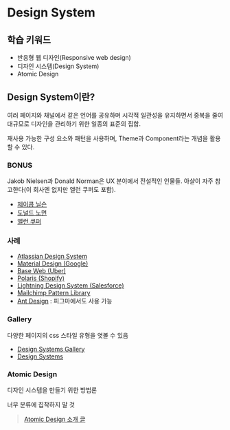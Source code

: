 # Design System

## 학습 키워드

- 반응형 웹 디자인(Responsive web design)
- 디자인 시스템(Design System)
- Atomic Design

## Design System이란?

여러 페이지와 채널에서 같은 언어를 공유하며 시각적 일관성을 유지하면서 중복을 줄여 대규모로 디자인을 관리하기 위한 일종의 표준의 집합.

재사용 가능한 구성 요소와 패턴을 사용하며, Theme과 Component라는 개념을 활용할 수 있다.

### BONUS

Jakob Nielsen과 Donald Norman은 UX 분야에서 전설적인 인물들. 아샬이 자주 참고한다(이 회사엔 없지만 앨런 쿠퍼도 포함).

- [제이콥 닐슨](https://ko.wikipedia.org/wiki/제이콥_닐슨)
- [도널드 노먼](https://ko.wikipedia.org/wiki/도널드_노먼)
- [앨런 쿠퍼](https://en.wikipedia.org/wiki/Alan_Cooper)

### 사례

- [Atlassian Design System](https://atlassian.design/)
- [Material Design (Google)](https://material.io/)
- [Base Web (Uber)](https://baseweb.design/)
- [Polaris (Shopify)](https://polaris.shopify.com/)
- [Lightning Design System (Salesforce)](https://www.lightningdesignsystem.com/)
- [Mailchimp Pattern Library](https://ux.mailchimp.com/patterns)
- [Ant Design](https://ant.design/) : 피그마에서도 사용 가능

### Gallery

다양한 페이지의 css 스타일 유형을 엿볼 수 있음

- [Design Systems Gallery](https://designsystemsrepo.com/design-systems/)
- [Design Systems](https://www.designsystems.com/open-design-systems/)

### Atomic Design

디자인 시스템을 만들기 위한 방법론

너무 분류에 집착하지 말 것

> [Atomic Design 소개 글](https://bradfrost.com/blog/post/atomic-web-design/)

